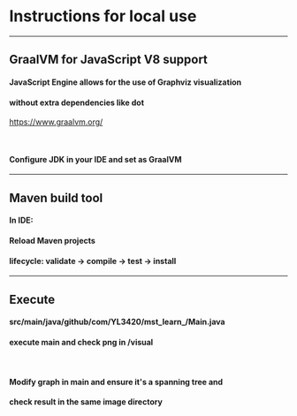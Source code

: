 # Instructions for local use

---

## GraalVM for JavaScript V8 support


#### JavaScript Engine allows for the use of Graphviz visualization 
#### without extra dependencies like dot 
https://www.graalvm.org/

<br>

#### Configure JDK in your IDE and set as GraalVM

---

## Maven build tool

#### In IDE:
#### Reload Maven projects
#### lifecycle: validate -> compile -> test -> install

---

## Execute

#### src/main/java/github/com/YL3420/mst_learn_/Main.java
#### execute main and check png in /visual

<br>

#### Modify graph in main and ensure it's a spanning tree and 
#### check result in the same image directory